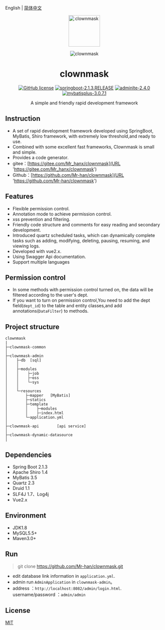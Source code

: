 English | [简体中文](./README.md)

<p align="center">
  <a>
    <img alt="clownmask" src="http://xs-img.51aogu.com/_cms_/d387f1edac05d3a07219d66c57f2bfea.jpg" width="100">
  </a>
</p>

<p align="center">
    <img alt="clownmask" src="https://xs-img.51aogu.com/TIM-20200208150745.png">
</p>
<h1 align="center">clownmask</h1>
<p align="center">
    <a href="/LICENSE"><img src="https://img.shields.io/badge/license-MIT-blue.svg" alt="GitHub license" /></a>
    <a href="https://spring.io/projects/spring-boot"><img src="https://img.shields.io/badge/springboot-2.1.3.RELEASE-green" alt="springboot-2.1.3.RELEASE" /></a>
    <a href="https://adminlte.io/themes/AdminLTE/index2.html"><img src="https://img.shields.io/badge/adminlte-2.4.0-red" alt="adminlte-2.4.0" /></a>
    <a href="https://github.com/baomidou/mybatis-plus"><img src="https://img.shields.io/badge/mybatisplus-3.0.7.1-orange" alt="mybatisplus-3.0.7.1" /></a>
</p>
<div align="center">
    A simple and friendly rapid development framework
</div>

## Instruction

- A set of rapid development framework developed using SpringBoot, MyBatis, Shiro framework, with extremely low threshold,and ready to use.
- Combined with some excellent fast frameworks, Clownmask is small and simple.
- Provides a code generator.
- gitee：[https://gitee.com/Mr_hanx/clownmask](URL 'https://gitee.com/Mr_hanx/clownmask')
- Github：[https://github.com/Mr-han/clownmask](URL 'https://github.com/Mr-han/clownmask')

## Features
- Flexible permission control.
- Annotation mode to achieve permission control.
- xss prevention and filtering.
- Friendly code structure and comments for easy reading and secondary development.
- Introduced quartz scheduled tasks, which can dynamically complete tasks such as adding, modifying, deleting, pausing, resuming, and viewing logs.
- Developed with vue2.x.
- Using Swagger Api documentation.
- Support multiple languages


## Permission control
- In some methods with permission control turned on, the data will be filtered according to the user's dept.
- If you want to turn on permission control,You need to add the dept field(```dept_id```) to the table and entity classes,and add annotations(```DataFilter```) to methods.


## Project structure

```
clownmask
|
├─clownmask-common     
│ 
├─clownmask-admin      
│    ├─db  [sql]
│    │ 
│    ├─modules  
│    │    ├─job 
│    │    ├─oss 
│    │    └─sys 
│    │ 
│    └─resources 
│        ├─mapper   [MyBatis]
│        ├─statics  
│        ├─template 
│        │    ├─modules      
│        │    ├─index.html   
│        └─application.yml  
│       
├─clownmask-api        [api service]
│ 
├─clownmask-dynamic-datasource
│
```


## Dependencies
- Spring Boot 2.1.3
- Apache Shiro 1.4
- MyBatis 3.5
- Quartz 2.3
- Druid 1.1
- SLF4J 1.7、Log4j
- Vue2.x


## Environment
- JDK1.8
- MySQL5.5+
- Maven3.0+

## Run

> git clone https://github.com/Mr-han/clownmask.git

- edit database link information in `application.yml`.
- admin run `AdminApplication` in `clownmask-admin`。
- address ：`http://localhost:8082/admin/login.html`. username/password ：`admin/admin`

## License

[MIT](/LICENSE)